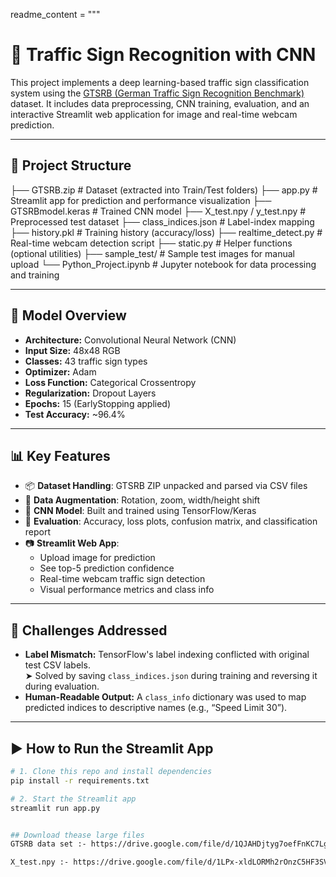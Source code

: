 readme_content = """
# 🚦 Traffic Sign Recognition with CNN

This project implements a deep learning-based traffic sign classification system using the [GTSRB (German Traffic Sign Recognition Benchmark)](https://benchmark.ini.rub.de/?section=gtsrb&subsection=news) dataset. It includes data preprocessing, CNN training, evaluation, and an interactive Streamlit web application for image and real-time webcam prediction.

---

## 📁 Project Structure
├── GTSRB.zip # Dataset (extracted into Train/Test folders)
├── app.py # Streamlit app for prediction and performance visualization
├── GTSRBmodel.keras # Trained CNN model
├── X_test.npy / y_test.npy # Preprocessed test dataset
├── class_indices.json # Label-index mapping
├── history.pkl # Training history (accuracy/loss)
├── realtime_detect.py # Real-time webcam detection script
├── static.py # Helper functions (optional utilities)
├── sample_test/ # Sample test images for manual upload
└── Python_Project.ipynb # Jupyter notebook for data processing and training



---

## 🧠 Model Overview

- **Architecture:** Convolutional Neural Network (CNN)
- **Input Size:** 48x48 RGB
- **Classes:** 43 traffic sign types
- **Optimizer:** Adam
- **Loss Function:** Categorical Crossentropy
- **Regularization:** Dropout Layers
- **Epochs:** 15 (EarlyStopping applied)
- **Test Accuracy:** ~96.4%

---

## 📊 Key Features

- 📦 **Dataset Handling**: GTSRB ZIP unpacked and parsed via CSV files  
- 🔄 **Data Augmentation**: Rotation, zoom, width/height shift  
- 🧠 **CNN Model**: Built and trained using TensorFlow/Keras  
- 🧪 **Evaluation**: Accuracy, loss plots, confusion matrix, and classification report  
- 📷 **Streamlit Web App**:  
  - Upload image for prediction  
  - See top-5 prediction confidence  
  - Real-time webcam traffic sign detection  
  - Visual performance metrics and class info  

---

## 🚧 Challenges Addressed

- **Label Mismatch:** TensorFlow's label indexing conflicted with original test CSV labels.  
  ➤ Solved by saving `class_indices.json` during training and reversing it during evaluation.  
- **Human-Readable Output:** A `class_info` dictionary was used to map predicted indices to descriptive names (e.g., “Speed Limit 30”).

---

## ▶ How to Run the Streamlit App

```bash
# 1. Clone this repo and install dependencies
pip install -r requirements.txt

# 2. Start the Streamlit app
streamlit run app.py


## Download thease large files 
GTSRB data set :- https://drive.google.com/file/d/1QJAHDjtyg7oefFnKC7Lgw6QLfIKEfQMQ/view?usp=sharing

X_test.npy :- https://drive.google.com/file/d/1LPx-xldLORMh2rOnzC5HF3SVbUEWnfQz/view?usp=sharing

